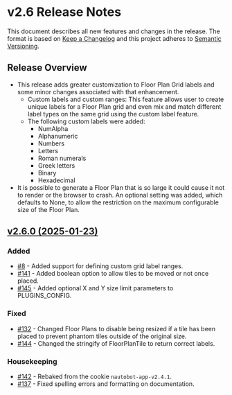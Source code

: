 
# v2.6 Release Notes

This document describes all new features and changes in the release. The format is based on [Keep a
Changelog](https://keepachangelog.com/en/1.0.0/) and this project adheres to [Semantic
Versioning](https://semver.org/spec/v2.0.0.html).

## Release Overview

- This release adds greater customization to Floor Plan Grid labels and some minor changes associated with that enhancement.
  - Custom labels and custom ranges: This feature allows user to create unique labels for a Floor Plan grid and even mix and match different label types on the same grid using the custom label feature.
  - The following custom labels were added:
    - NumAlpha
    - Alphanumeric
    - Numbers
    - Letters
    - Roman numerals
    - Greek letters
    - Binary
    - Hexadecimal
- It is possible to generate a Floor Plan that is so large it could cause it not to render or the browser to crash. An optional setting was added, which defaults to None, to allow the restriction on the maximum configurable size of the Floor Plan.

## [v2.6.0 (2025-01-23)](https://github.com/nautobot/nautobot-app-floor-plan/releases/tag/v2.6.0)

### Added

- [#8](https://github.com/nautobot/nautobot-app-floor-plan/issues/8) - Added support for defining custom grid label ranges.
- [#141](https://github.com/nautobot/nautobot-app-floor-plan/issues/141) - Added boolean option to allow tiles to be moved or not once placed.
- [#145](https://github.com/nautobot/nautobot-app-floor-plan/issues/145) - Added optional X and Y size limit parameters to PLUGINS_CONFIG.

### Fixed

- [#132](https://github.com/nautobot/nautobot-app-floor-plan/issues/132) - Changed Floor Plans to disable being resized if a tile has been placed to prevent phantom tiles outside of the original size.
- [#144](https://github.com/nautobot/nautobot-app-floor-plan/issues/144) - Changed the stringify of FloorPlanTile to return correct labels.

### Housekeeping

- [#142](https://github.com/nautobot/nautobot-app-floor-plan/pull/142) - Rebaked from the cookie `nautobot-app-v2.4.1`.
- [#137](https://github.com/nautobot/nautobot-app-floor-plan/issues/137) - Fixed spelling errors and formatting on documentation.
